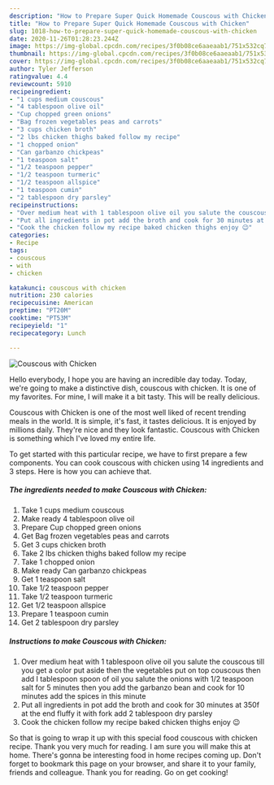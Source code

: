 ```yaml
---
description: "How to Prepare Super Quick Homemade Couscous with Chicken"
title: "How to Prepare Super Quick Homemade Couscous with Chicken"
slug: 1018-how-to-prepare-super-quick-homemade-couscous-with-chicken
date: 2020-11-26T01:28:23.244Z
image: https://img-global.cpcdn.com/recipes/3f0b08ce6aaeaab1/751x532cq70/couscous-with-chicken-recipe-main-photo.jpg
thumbnail: https://img-global.cpcdn.com/recipes/3f0b08ce6aaeaab1/751x532cq70/couscous-with-chicken-recipe-main-photo.jpg
cover: https://img-global.cpcdn.com/recipes/3f0b08ce6aaeaab1/751x532cq70/couscous-with-chicken-recipe-main-photo.jpg
author: Tyler Jefferson
ratingvalue: 4.4
reviewcount: 5910
recipeingredient:
- "1 cups medium couscous"
- "4 tablespoon olive oil"
- "Cup chopped green onions"
- "Bag frozen vegetables peas and carrots"
- "3 cups chicken broth"
- "2 lbs chicken thighs baked follow my recipe"
- "1 chopped onion"
- "Can garbanzo chickpeas"
- "1 teaspoon salt"
- "1/2 teaspoon pepper"
- "1/2 teaspoon turmeric"
- "1/2 teaspoon allspice"
- "1 teaspoon cumin"
- "2 tablespoon dry parsley"
recipeinstructions:
- "Over medium heat with 1 tablespoon olive oil you salute the couscous till you get a color put aside then the vegetables put on top couscous then add I tablespoon spoon of oil you salute the onions with 1/2 teaspoon salt for 5 minutes then you add the garbanzo bean and cook for 10 minutes add the spices in this minute"
- "Put all ingredients in pot add the broth and cook for 30 minutes at 350f at the end fluffy it with fork add 2 tablespoon dry parsley"
- "Cook the chicken follow my recipe baked chicken thighs enjoy 😉"
categories:
- Recipe
tags:
- couscous
- with
- chicken

katakunci: couscous with chicken 
nutrition: 230 calories
recipecuisine: American
preptime: "PT20M"
cooktime: "PT53M"
recipeyield: "1"
recipecategory: Lunch

---
```



![Couscous with Chicken](https://img-global.cpcdn.com/recipes/3f0b08ce6aaeaab1/751x532cq70/couscous-with-chicken-recipe-main-photo.jpg)

Hello everybody, I hope you are having an incredible day today. Today, we're going to make a distinctive dish, couscous with chicken. It is one of my favorites. For mine, I will make it a bit tasty. This will be really delicious.



Couscous with Chicken is one of the most well liked of recent trending meals in the world. It is simple, it's fast, it tastes delicious. It is enjoyed by millions daily. They're nice and they look fantastic. Couscous with Chicken is something which I've loved my entire life.


To get started with this particular recipe, we have to first prepare a few components. You can cook couscous with chicken using 14 ingredients and 3 steps. Here is how you can achieve that.

<!--inarticleads1-->

##### The ingredients needed to make Couscous with Chicken:

1. Take 1 cups medium couscous
1. Make ready 4 tablespoon olive oil
1. Prepare Cup chopped green onions
1. Get Bag frozen vegetables peas and carrots
1. Get 3 cups chicken broth
1. Take 2 lbs chicken thighs baked follow my recipe
1. Take 1 chopped onion
1. Make ready Can garbanzo chickpeas
1. Get 1 teaspoon salt
1. Take 1/2 teaspoon pepper
1. Take 1/2 teaspoon turmeric
1. Get 1/2 teaspoon allspice
1. Prepare 1 teaspoon cumin
1. Get 2 tablespoon dry parsley




<!--inarticleads2-->

##### Instructions to make Couscous with Chicken:

1. Over medium heat with 1 tablespoon olive oil you salute the couscous till you get a color put aside then the vegetables put on top couscous then add I tablespoon spoon of oil you salute the onions with 1/2 teaspoon salt for 5 minutes then you add the garbanzo bean and cook for 10 minutes add the spices in this minute
1. Put all ingredients in pot add the broth and cook for 30 minutes at 350f at the end fluffy it with fork add 2 tablespoon dry parsley
1. Cook the chicken follow my recipe baked chicken thighs enjoy 😉




So that is going to wrap it up with this special food couscous with chicken recipe. Thank you very much for reading. I am sure you will make this at home. There's gonna be interesting food in home recipes coming up. Don't forget to bookmark this page on your browser, and share it to your family, friends and colleague. Thank you for reading. Go on get cooking!
